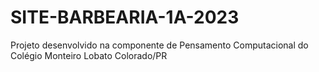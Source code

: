 # SITE-BARBEARIA-1A-2023
Projeto desenvolvido na componente de Pensamento Computacional do Colégio Monteiro Lobato Colorado/PR
